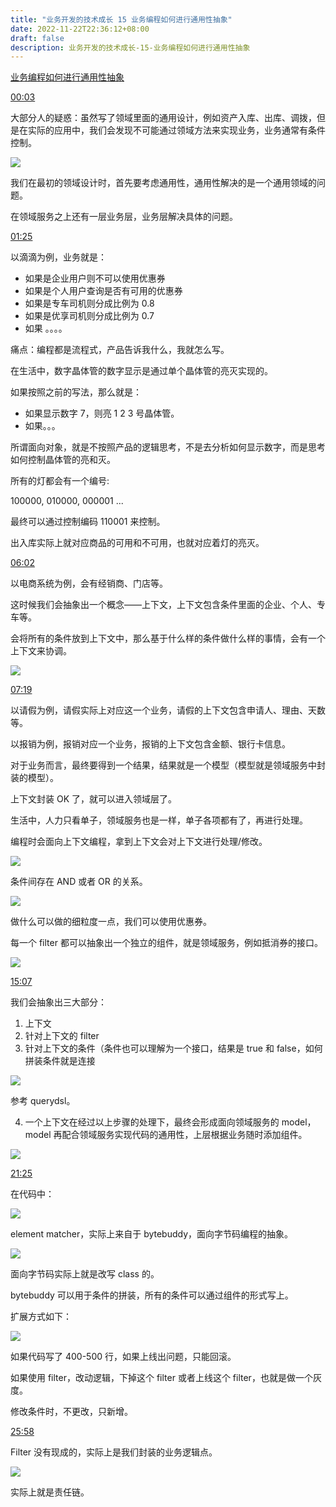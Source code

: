 ```yaml
---
title: "业务开发的技术成长 15 业务编程如何进行通用性抽象"
date: 2022-11-22T22:36:12+08:00
draft: false
description: 业务开发的技术成长-15-业务编程如何进行通用性抽象
---
```


[业务编程如何进行通用性抽象](https://www.bilibili.com/video/BV1ha411o7p8)

[00:03](https://www.bilibili.com/video/BV1ha411o7p8?t=3.9)

大部分人的疑惑：虽然写了领域里面的通用设计，例如资产入库、出库、调拨，但是在实际的应用中，我们会发现不可能通过领域方法来实现业务，业务通常有条件控制。

![](https://animg.oss-cn-shanghai.aliyuncs.com/2022/11/22/20221122223858.png)

我们在最初的领域设计时，首先要考虑通用性，通用性解决的是一个通用领域的问题。

在领域服务之上还有一层业务层，业务层解决具体的问题。

[01:25](https://www.bilibili.com/video/BV1ha411o7p8?t=85.4)

以滴滴为例，业务就是：

* 如果是企业用户则不可以使用优惠券
* 如果是个人用户查询是否有可用的优惠券
* 如果是专车司机则分成比例为 0.8
* 如果是优享司机则分成比例为 0.7
* 如果 。。。。

痛点：编程都是流程式，产品告诉我什么，我就怎么写。

在生活中，数字晶体管的数字显示是通过单个晶体管的亮灭实现的。

如果按照之前的写法，那么就是：

* 如果显示数字 7，则亮 1 2 3 号晶体管。
* 如果。。。

所谓面向对象，就是不按照产品的逻辑思考，不是去分析如何显示数字，而是思考如何控制晶体管的亮和灭。

所有的灯都会有一个编号:

100000, 010000, 000001 ...

最终可以通过控制编码 110001 来控制。

出入库实际上就对应商品的可用和不可用，也就对应着灯的亮灭。

[06:02](https://www.bilibili.com/video/BV1ha411o7p8?t=362.0)

以电商系统为例，会有经销商、门店等。

这时候我们会抽象出一个概念——上下文，上下文包含条件里面的企业、个人、专车等。

会将所有的条件放到上下文中，那么基于什么样的条件做什么样的事情，会有一个上下文来协调。

![](https://animg.oss-cn-shanghai.aliyuncs.com/2022/11/22/20221122225508.png)

[07:19](https://www.bilibili.com/video/BV1ha411o7p8?t=439.1)

以请假为例，请假实际上对应这一个业务，请假的上下文包含申请人、理由、天数等。

以报销为例，报销对应一个业务，报销的上下文包含金额、银行卡信息。

对于业务而言，最终要得到一个结果，结果就是一个模型（模型就是领域服务中封装的模型）。

上下文封装 OK 了，就可以进入领域层了。

生活中，人力只看单子，领域服务也是一样，单子各项都有了，再进行处理。

编程时会面向上下文编程，拿到上下文会对上下文进行处理/修改。


![](https://animg.oss-cn-shanghai.aliyuncs.com/2022/11/22/20221122230505.png)


条件间存在 AND 或者 OR 的关系。

![](https://animg.oss-cn-shanghai.aliyuncs.com/2022/11/22/20221122231016.png)

做什么可以做的细粒度一点，我们可以使用优惠券。

每一个 filter 都可以抽象出一个独立的组件，就是领域服务，例如抵消券的接口。

![](https://animg.oss-cn-shanghai.aliyuncs.com/2022/11/22/20221122231644.png)


[15:07](https://www.bilibili.com/video/BV1ha411o7p8?t=907.3)

我们会抽象出三大部分：

1. 上下文
2. 针对上下文的 filter
3. 针对上下文的条件（条件也可以理解为一个接口，结果是 true 和 false，如何拼装条件就是连接

![](https://animg.oss-cn-shanghai.aliyuncs.com/2022/11/22/20221122232320.png)

参考 querydsl。

4. 一个上下文在经过以上步骤的处理下，最终会形成面向领域服务的 model，model 再配合领域服务实现代码的通用性，上层根据业务随时添加组件。

![](https://animg.oss-cn-shanghai.aliyuncs.com/2022/11/22/20221122232900.png)


[21:25](https://www.bilibili.com/video/BV1ha411o7p8?t=1285.2)

在代码中：

![](https://animg.oss-cn-shanghai.aliyuncs.com/2022/11/22/20221122233028.png)

element matcher，实际上来自于 bytebuddy，面向字节码编程的抽象。

![](https://animg.oss-cn-shanghai.aliyuncs.com/2022/11/22/20221122233228.png)

面向字节码实际上就是改写 class 的。

bytebuddy 可以用于条件的拼装，所有的条件可以通过组件的形式写上。

扩展方式如下：

![](https://animg.oss-cn-shanghai.aliyuncs.com/2022/11/22/20221122233421.png)

如果代码写了 400-500 行，如果上线出问题，只能回滚。

如果使用 filter，改动逻辑，下掉这个 filter 或者上线这个 filter，也就是做一个灰度。

修改条件时，不更改，只新增。

[25:58](https://www.bilibili.com/video/BV1ha411o7p8?t=1558.6)

Filter 没有现成的，实际上是我们封装的业务逻辑点。

![](https://animg.oss-cn-shanghai.aliyuncs.com/2022/11/22/20221122235334.png)


实际上就是责任链。

